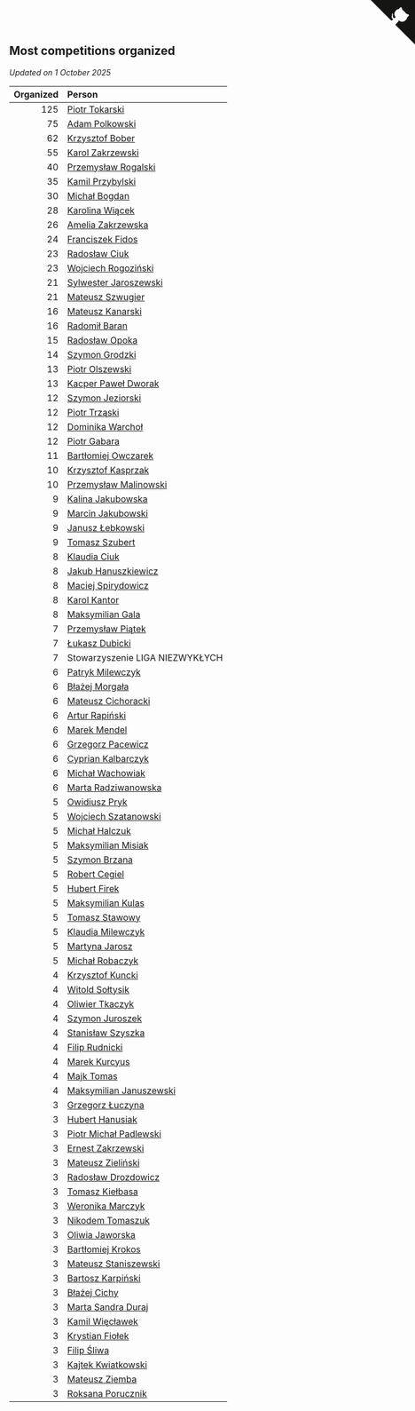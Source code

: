 ## Most competitions organized

*Updated on  1 October 2025*

| Organized | Person |
| ---: | :--- |
| 125 | [Piotr Tokarski](https://www.worldcubeassociation.org/persons/2013TOKA01) |
| 75 | [Adam Polkowski](https://www.worldcubeassociation.org/persons/2007POLK01) |
| 62 | [Krzysztof Bober](https://www.worldcubeassociation.org/persons/2013BOBE01) |
| 55 | [Karol Zakrzewski](https://www.worldcubeassociation.org/persons/2014ZAKR01) |
| 40 | [Przemysław Rogalski](https://www.worldcubeassociation.org/persons/2013ROGA02) |
| 35 | [Kamil Przybylski](https://www.worldcubeassociation.org/persons/2016PRZY01) |
| 30 | [Michał Bogdan](https://www.worldcubeassociation.org/persons/2012BOGD01) |
| 28 | [Karolina Wiącek](https://www.worldcubeassociation.org/persons/2008WIAC01) |
| 26 | [Amelia Zakrzewska](https://www.worldcubeassociation.org/persons/2012ZAKR01) |
| 24 | [Franciszek Fidos](https://www.worldcubeassociation.org/persons/2013FIDO01) |
| 23 | [Radosław Ciuk](https://www.worldcubeassociation.org/persons/2013CIUK01) |
| 23 | [Wojciech Rogoziński](https://www.worldcubeassociation.org/persons/2019ROGO04) |
| 21 | [Sylwester Jaroszewski](https://www.worldcubeassociation.org/persons/2014JARO01) |
| 21 | [Mateusz Szwugier](https://www.worldcubeassociation.org/persons/2014SZWU01) |
| 16 | [Mateusz Kanarski](https://www.worldcubeassociation.org/persons/2017KANA04) |
| 16 | [Radomił Baran](https://www.worldcubeassociation.org/persons/2020BARA02) |
| 15 | [Radosław Opoka](https://www.worldcubeassociation.org/persons/2013OPOK01) |
| 14 | [Szymon Grodzki](https://www.worldcubeassociation.org/persons/2020GROD01) |
| 13 | [Piotr Olszewski](https://www.worldcubeassociation.org/persons/2013OLSZ02) |
| 13 | [Kacper Paweł Dworak](https://www.worldcubeassociation.org/persons/2020DWOR01) |
| 12 | [Szymon Jeziorski](https://www.worldcubeassociation.org/persons/2013JEZI01) |
| 12 | [Piotr Trząski](https://www.worldcubeassociation.org/persons/2012TRZA01) |
| 12 | [Dominika Warchoł](https://www.worldcubeassociation.org/persons/2021WARC01) |
| 12 | [Piotr Gabara](https://www.worldcubeassociation.org/persons/2024GABA02) |
| 11 | [Bartłomiej Owczarek](https://www.worldcubeassociation.org/persons/2013OWCZ01) |
| 10 | [Krzysztof Kasprzak](https://www.worldcubeassociation.org/persons/2015KASP01) |
| 10 | [Przemysław Malinowski](https://www.worldcubeassociation.org/persons/2022MALI01) |
| 9 | [Kalina Jakubowska](https://www.worldcubeassociation.org/persons/2009BRZE01) |
| 9 | [Marcin Jakubowski](https://www.worldcubeassociation.org/persons/2007JAKU01) |
| 9 | [Janusz Łebkowski](https://www.worldcubeassociation.org/persons/2022LEBK01) |
| 9 | [Tomasz Szubert](https://www.worldcubeassociation.org/persons/2022SZUB02) |
| 8 | [Klaudia Ciuk](https://www.worldcubeassociation.org/persons/2013CIUK02) |
| 8 | [Jakub Hanuszkiewicz](https://www.worldcubeassociation.org/persons/2014HANU01) |
| 8 | [Maciej Spirydowicz](https://www.worldcubeassociation.org/persons/2020SPIR01) |
| 8 | [Karol Kantor](https://www.worldcubeassociation.org/persons/2021KANT01) |
| 8 | [Maksymilian Gala](https://www.worldcubeassociation.org/persons/2022GALA01) |
| 7 | [Przemysław Piątek](https://www.worldcubeassociation.org/persons/2013PITE01) |
| 7 | [Łukasz Dubicki](https://www.worldcubeassociation.org/persons/2018DUBI01) |
| 7 | Stowarzyszenie LIGA NIEZWYKŁYCH |
| 6 | [Patryk Milewczyk](https://www.worldcubeassociation.org/persons/2014MILE01) |
| 6 | [Błażej Morgała](https://www.worldcubeassociation.org/persons/2006MORG01) |
| 6 | [Mateusz Cichoracki](https://www.worldcubeassociation.org/persons/2011CICH01) |
| 6 | [Artur Rapiński](https://www.worldcubeassociation.org/persons/2016RAPI01) |
| 6 | [Marek Mendel](https://www.worldcubeassociation.org/persons/2016MEND29) |
| 6 | [Grzegorz Pacewicz](https://www.worldcubeassociation.org/persons/2014PACE01) |
| 6 | [Cyprian Kalbarczyk](https://www.worldcubeassociation.org/persons/2016KALB01) |
| 6 | [Michał Wachowiak](https://www.worldcubeassociation.org/persons/2015WACH01) |
| 6 | [Marta Radziwanowska](https://www.worldcubeassociation.org/persons/2022RADZ01) |
| 5 | [Owidiusz Pryk](https://www.worldcubeassociation.org/persons/2008PRYK01) |
| 5 | [Wojciech Szatanowski](https://www.worldcubeassociation.org/persons/2011SZAT01) |
| 5 | [Michał Halczuk](https://www.worldcubeassociation.org/persons/2006HALC01) |
| 5 | [Maksymilian Misiak](https://www.worldcubeassociation.org/persons/2017MISI01) |
| 5 | [Szymon Brzana](https://www.worldcubeassociation.org/persons/2017BRZA01) |
| 5 | [Robert Cegiel](https://www.worldcubeassociation.org/persons/2017CEGI01) |
| 5 | [Hubert Firek](https://www.worldcubeassociation.org/persons/2015FIRE01) |
| 5 | [Maksymilian Kulas](https://www.worldcubeassociation.org/persons/2021KULA02) |
| 5 | [Tomasz Stawowy](https://www.worldcubeassociation.org/persons/2021STAW01) |
| 5 | [Klaudia Milewczyk](https://www.worldcubeassociation.org/persons/2022MILE05) |
| 5 | [Martyna Jarosz](https://www.worldcubeassociation.org/persons/2022JARO01) |
| 5 | [Michał Robaczyk](https://www.worldcubeassociation.org/persons/2006ROBA01) |
| 4 | [Krzysztof Kuncki](https://www.worldcubeassociation.org/persons/2010KUNC01) |
| 4 | [Witold Sołtysik](https://www.worldcubeassociation.org/persons/2015SOLT03) |
| 4 | [Oliwier Tkaczyk](https://www.worldcubeassociation.org/persons/2017TKAC04) |
| 4 | [Szymon Juroszek](https://www.worldcubeassociation.org/persons/2017JURO01) |
| 4 | [Stanisław Szyszka](https://www.worldcubeassociation.org/persons/2016SZYS02) |
| 4 | [Filip Rudnicki](https://www.worldcubeassociation.org/persons/2021RUDN01) |
| 4 | [Marek Kurcyus](https://www.worldcubeassociation.org/persons/2005KURC01) |
| 4 | [Majk Tomas](https://www.worldcubeassociation.org/persons/2022TOMA05) |
| 4 | [Maksymilian Januszewski](https://www.worldcubeassociation.org/persons/2022JANU01) |
| 3 | [Grzegorz Łuczyna](https://www.worldcubeassociation.org/persons/2005LUCZ01) |
| 3 | [Hubert Hanusiak](https://www.worldcubeassociation.org/persons/2013HANU01) |
| 3 | [Piotr Michał Padlewski](https://www.worldcubeassociation.org/persons/2008PADL01) |
| 3 | [Ernest Zakrzewski](https://www.worldcubeassociation.org/persons/2011ZAKR01) |
| 3 | [Mateusz Zieliński](https://www.worldcubeassociation.org/persons/2013ZIEL02) |
| 3 | [Radosław Drozdowicz](https://www.worldcubeassociation.org/persons/2012DROZ02) |
| 3 | [Tomasz Kiełbasa](https://www.worldcubeassociation.org/persons/2009KIEL01) |
| 3 | [Weronika Marczyk](https://www.worldcubeassociation.org/persons/2012MARC03) |
| 3 | [Nikodem Tomaszuk](https://www.worldcubeassociation.org/persons/2018TOMA03) |
| 3 | [Oliwia Jaworska](https://www.worldcubeassociation.org/persons/2017JAWO02) |
| 3 | [Bartłomiej Krokos](https://www.worldcubeassociation.org/persons/2017KROK01) |
| 3 | [Mateusz Staniszewski](https://www.worldcubeassociation.org/persons/2018STAN03) |
| 3 | [Bartosz Karpiński](https://www.worldcubeassociation.org/persons/2019KARP03) |
| 3 | [Błażej Cichy](https://www.worldcubeassociation.org/persons/2012CICH01) |
| 3 | [Marta Sandra Duraj](https://www.worldcubeassociation.org/persons/2018CHOR02) |
| 3 | [Kamil Więcławek](https://www.worldcubeassociation.org/persons/2014WICA01) |
| 3 | [Krystian Fiołek](https://www.worldcubeassociation.org/persons/2022FIOL01) |
| 3 | [Filip Śliwa](https://www.worldcubeassociation.org/persons/2022SLIW01) |
| 3 | [Kajtek Kwiatkowski](https://www.worldcubeassociation.org/persons/2023KWIA01) |
| 3 | [Mateusz Ziemba](https://www.worldcubeassociation.org/persons/2022ZIEM01) |
| 3 | [Roksana Porucznik](https://www.worldcubeassociation.org/persons/2024PORU01) |


<a href="https://github.com/noeruchangd/wca_statistics_vn" class="github-corner" aria-label="View source on Github"><svg width="80" height="80" viewBox="0 0 250 250" style="fill:#151513; color:#fff; position: absolute; top: 0; border: 0; right: 0;" aria-hidden="true"><path d="M0,0 L115,115 L130,115 L142,142 L250,250 L250,0 Z"></path><path d="M128.3,109.0 C113.8,99.7 119.0,89.6 119.0,89.6 C122.0,82.7 120.5,78.6 120.5,78.6 C119.2,72.0 123.4,76.3 123.4,76.3 C127.3,80.9 125.5,87.3 125.5,87.3 C122.9,97.6 130.6,101.9 134.4,103.2" fill="currentColor" style="transform-origin: 130px 106px;" class="octo-arm"></path><path d="M115.0,115.0 C114.9,115.1 118.7,116.5 119.8,115.4 L133.7,101.6 C136.9,99.2 139.9,98.4 142.2,98.6 C133.8,88.0 127.5,74.4 143.8,58.0 C148.5,53.4 154.0,51.2 159.7,51.0 C160.3,49.4 163.2,43.6 171.4,40.1 C171.4,40.1 176.1,42.5 178.8,56.2 C183.1,58.6 187.2,61.8 190.9,65.4 C194.5,69.0 197.7,73.2 200.1,77.6 C213.8,80.2 216.3,84.9 216.3,84.9 C212.7,93.1 206.9,96.0 205.4,96.6 C205.1,102.4 203.0,107.8 198.3,112.5 C181.9,128.9 168.3,122.5 157.7,114.1 C157.9,116.9 156.7,120.9 152.7,124.9 L141.0,136.5 C139.8,137.7 141.6,141.9 141.8,141.8 Z" fill="currentColor" class="octo-body"></path></svg></a><style>.github-corner:hover .octo-arm{animation:octocat-wave 560ms ease-in-out}@keyframes octocat-wave{0%,100%{transform:rotate(0)}20%,60%{transform:rotate(-25deg)}40%,80%{transform:rotate(10deg)}}@media (max-width:500px){.github-corner:hover .octo-arm{animation:none}.github-corner .octo-arm{animation:octocat-wave 560ms ease-in-out}}</style>
